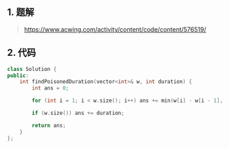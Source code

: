 ## 1. 题解
> https://www.acwing.com/activity/content/code/content/576519/

## 2. 代码
```c++
class Solution {
public:
    int findPoisonedDuration(vector<int>& w, int duration) {
        int ans = 0;

        for (int i = 1; i < w.size(); i++) ans += min(w[i] - w[i - 1], duration);

        if (w.size()) ans += duration;

        return ans;
    }
};
```